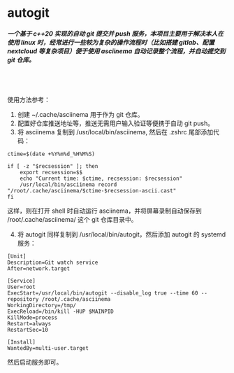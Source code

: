 # autogit

##### 一个基于 c++20 实现的自动 git 提交并 push 服务，本项目主要用于解决本人在使用 linux 时，经常进行一些较为复杂的操作流程时（比如搭建 gitlab、配置 nextcloud 等复杂项目）便于使用 asciinema 自动记录整个流程，并自动提交到 git 仓库。

<br>
<br>

使用方法参考：

1. 创建 ~/.cache/asciinema 用于作为 git 仓库。
2. 配置好仓库推送地址等，推送无需用户输入验证等便携于自动 git push。
3. 将 asciinema 复制到 /usr/local/bin/asciinema, 然后在 .zshrc 尾部添加代码：
```
ctime=$(date +%Y%m%d_%H%M%S)

if [ -z "$recsession" ]; then
    export recsession=$$
    echo "Current time: $ctime, recsession: $recsession"
    /usr/local/bin/asciinema record "/root/.cache/asciinema/$ctime-$recsession-ascii.cast"
fi
```
这样，则在打开 shell 时自动运行 asciinema，并将屏幕录制自动保存到 /root/.cache/asciinema/ 这个 git 仓库目录中。

4. 将 autogit 同样复制到 /usr/local/bin/autogit，然后添加 autogit 的 systemd 服务：
```
[Unit]
Description=Git watch service
After=network.target

[Service]
User=root
ExecStart=/usr/local/bin/autogit --disable_log true --time 60 --repository /root/.cache/asciinema
WorkingDirectory=/tmp/
ExecReload=/bin/kill -HUP $MAINPID
KillMode=process
Restart=always
RestartSec=10

[Install]
WantedBy=multi-user.target
```

然后启动服务即可。

